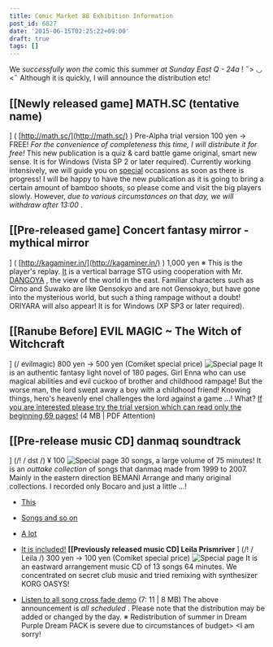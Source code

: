 ```yaml
---
title: Comic Market 88 Exhibition Information
post_id: 6827
date: '2015-06-15T02:25:22+09:00'
draft: true
tags: []
---
```


We _successfully won the_ comic this summer _at Sunday East Q - 24a_ ! ˶\> ◡ <˶ Although it is quickly, I will announce the distribution etc!

## \[\[Newly released game\] MATH.SC (tentative name)

\] ( [http://math.sc/](http://math.sc/) ) Pre-Alpha trial version 100 yen → FREE! _For the convenience of completeness this time, I will distribute it for free!_ This new publication is a quiz & card battle game original, smart new sense. It is for Windows (Vista SP 2 or later required). Currently working intensively, we will guide you on [special](http://math.sc/) occasions as soon as there is progress! I will be happy to have the new publication as it is going to bring a certain amount of bamboo shoots, so please come and visit the big players slowly. However, _due to various circumstances on_ that _day, we will withdraw after 13:00_ .

## \[\[Pre-released game\] Concert fantasy mirror - mythical mirror

\] ( [http://kagaminer.in/](http://kagaminer.in/) ) 1,000 yen ※ This is the player's replay. [It](http://dangoya.moo.jp/) is a vertical barrage STG using cooperation with Mr. [DANGOYA](http://dangoya.moo.jp/) , the view of the world in the east. Familiar characters such as Cirno and Suwako are like Gensokyo and are not Gensokyo, but have gone into the mysterious world, but such a thing rampage without a doubt! ORIYARA will also appear! It is for Windows (XP SP3 or later required).

## \[\[Ranube Before\] EVIL MAGIC ~ The Witch of Witchcraft

\] (/ evilmagic) 800 yen → 500 yen (Comiket special price) ![Special page](https://danmaq.com/wp-content/uploads/2012/11/em_POP.png) It is an authentic fantasy light novel of 180 pages. Girl Enna who can use magical abilities and evil cuckoo of brother and childhood rampage! But the worse man, the lord swept away a boy with a childhood friend! Knowing things, hero's heavenly enel challenges the lord against a game ...! What? [If you are interested please try the trial version which can read only the beginning 69 pages!](https://danmaq.com/filez/em_trial.pdf) (4 MB | PDF Attention)

## \[\[Pre-release music CD\] danmaq soundtrack

\] (/! / dst /) ¥ 100 ![Special page](https://danmaq.com/wp-content/uploads/2012/11/dst_jacket.png) 30 songs, a large volume of 75 minutes! It is an _outtake collection_ of songs that danmaq made from 1999 to 2007. Mainly in the eastern direction BEMANI Arrange and many original collections. I recorded only Bocaro and just a little ...!

*   [This](https://danmaq.com/!/dst/Hey!.mp3)
*   [Songs and so on](https://danmaq.com/filez/music/new_psm.mp3)
*   [A lot](https://danmaq.com/filez/music/pcb.mp3)
*   [It is included!](http://lama.danmaq.com/lamarisa/mp3/15.mp3) **\[\[Previously released music CD\] Leila Prismriver** \] (/! / Leila /) 300 yen → 100 yen (Comiket special price) ![Special page](https://danmaq.com/wp-content/uploads/2012/11/leila1-300x296.jpg) It is an eastward arrangement music CD of 13 songs 64 minutes. We concentrated on secret club music and tried remixing with synthesizer KORG OASYS!
    
*   [Listen to all song cross fade demo](https://danmaq.com/!/leila/x.mp3) (7: 11 | 8 MB) The above announcement is _all scheduled_ . Please note that the distribution may be added or changed by the day. ※ Redistribution of summer in Dream Purple Dream PACK is severe due to circumstances of budget> <I am sorry!
